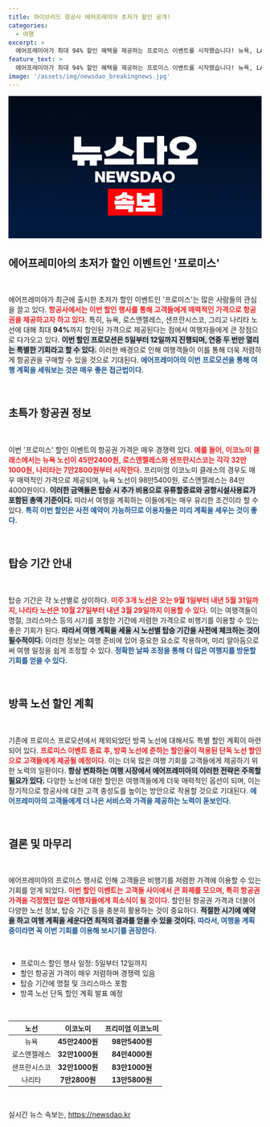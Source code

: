 ```yaml
---
title: 하이브리드 항공사 에어프레미아 초저가 할인 공개!
categories:
  - 여행
excerpt: >
  에어프레미아가 최대 94% 할인 혜택을 제공하는 프로미스 이벤트를 시작했습니다! 뉴욕, LA, 샌프란시스코, 나리타 노선의 초특가 항공권을 지금 바로 확인하고 여행 계획을 세우세요!
feature_text: >
  에어프레미아가 최대 94% 할인 혜택을 제공하는 프로미스 이벤트를 시작했습니다! 뉴욕, LA, 샌프란시스코, 나리타 노선의 초특가 항공권을 지금 바로 확인하고 여행 계획을 세우세요!
image: '/assets/img/newsdao_breakingnews.jpg'
---
```


<p><img src="/assets/img/newsdao_breakingnews.jpg" alt="ontimetimes 속보" /></p>

<h2 data-ke-size="size26">에어프레미아의 초저가 할인 이벤트인 '프로미스'</h2>

<p data-ke-size="size16">&nbsp;</p>

<p>에어프레미아가 최근에 출시한 초저가 할인 이벤트인 '프로미스'는 많은 사람들의 관심을 끌고 있다. <b><span style="color: #ee2323;">항공사에서는 이번 할인 행사를 통해 고객들에게 매력적인 가격으로 항공권을 제공하고자 하고 있다.</span></b> 특히, 뉴욕, 로스앤젤레스, 샌프란시스코, 그리고 나리타 노선에 대해 최대 <strong>94%</strong>까지 할인된 가격으로 제공된다는 점에서 여행자들에게 큰 장점으로 다가오고 있다. <b><span style="background-color: #21538527;">이번 할인 프로모션은 5일부터 12일까지 진행되며, 연중 두 번만 열리는 특별한 기회라고 할 수 있다.</span></b> 이러한 배경으로 인해 여행객들이 이를 통해 더욱 저렴하게 항공권을 구매할 수 있을 것으로 기대된다. <b><span style="color: #1a5490;">에어프레미아의 이번 프로모션을 통해 여행 계획을 세워보는 것은 매우 좋은 접근법이다.</span></b></p>

<p data-ke-size="size16">&nbsp;</p>

<h2 data-ke-size="size26">초특가 항공권 정보</h2>

<p data-ke-size="size16">&nbsp;</p>

<p>이번 '프로미스' 할인 이벤트의 항공권 가격은 매우 경쟁력 있다. <b><span style="color: #ee2323;">예를 들어, 이코노미 클래스에서는 뉴욕 노선이 45만2400원, 로스앤젤레스와 샌프란시스코는 각각 32만1000원, 나리타는 7만2800원부터 시작한다.</span></b> 프리미엄 이코노미 클래스의 경우도 매우 매력적인 가격으로 제공되며, 뉴욕 노선이 98만5400원, 로스앤젤레스는 84만4000원이다. <b><span style="background-color: #21538527;">이러한 금액들은 탑승 시 추가 비용으로 유류할증료와 공항시설사용료가 포함된 총액 기준이다.</span></b> 따라서 여행을 계획하는 이들에게는 매우 유리한 조건이라 할 수 있다. <b><span style="color: #1a5490;">특히 이번 할인은 사전 예약이 가능하므로 이용자들은 미리 계획을 세우는 것이 좋다.</span></b></p>

<p data-ke-size="size16">&nbsp;</p>

<h2 data-ke-size="size26">탑승 기간 안내</h2>

<p data-ke-size="size16">&nbsp;</p>

<p>탑승 기간은 각 노선별로 상이하다. <b><span style="color: #ee2323;">미주 3개 노선은 오는 9월 1일부터 내년 5월 31일까지, 나리타 노선은 10월 27일부터 내년 3월 29일까지 이용할 수 있다.</span></b> 이는 여행객들이 명절, 크리스마스 등의 시기를 포함한 기간에 저렴한 가격으로 비행기를 이용할 수 있는 좋은 기회가 된다. <b><span style="background-color: #21538527;">따라서 여행 계획을 세울 시 노선별 탑승 기간을 사전에 체크하는 것이 필수적이다.</span></b> 이러한 정보는 여행 준비에 있어 중요한 요소로 작용하며, 미리 알아둠으로써 여행 일정을 쉽게 조정할 수 있다. <b><span style="color: #1a5490;">정확한 날짜 조정을 통해 더 많은 여행지를 방문할 기회를 얻을 수 있다.</span></b></p>

<p data-ke-size="size16">&nbsp;</p>

<h2 data-ke-size="size26">방콕 노선 할인 계획</h2>

<p data-ke-size="size16">&nbsp;</p>

<p>기존에 프로미스 프로모션에서 제외되었던 방콕 노선에 대해서도 특별 할인 계획이 마련되어 있다. <b><span style="color: #ee2323;">프로미스 이벤트 종료 후, 방콕 노선에 준하는 할인율이 적용된 단독 노선 할인으로 고객들에게 제공될 예정이다.</span></b> 이는 더욱 많은 여행 기회를 고객들에게 제공하기 위한 노력의 일환이다. <b><span style="background-color: #21538527;">항상 변화하는 여행 시장에서 에어프레미아의 이러한 전략은 주목할 필요가 있다.</span></b> 다양한 노선에 대한 할인은 여행객들에게 더욱 매력적인 옵션이 되며, 이는 장기적으로 항공사에 대한 고객 충성도를 높이는 방안으로 작용할 것으로 기대된다. <b><span style="color: #1a5490;">에어프레미아의 고객들에게 더 나은 서비스와 가격을 제공하는 노력이 돋보인다.</span></b></p>

<p data-ke-size="size16">&nbsp;</p>

<h2 data-ke-size="size26">결론 및 마무리</h2>

<p data-ke-size="size16">&nbsp;</p>

<p>에어프레미아의 프로미스 행사로 인해 고객들은 비행기를 저렴한 가격에 이용할 수 있는 기회를 얻게 되었다. <b><span style="color: #ee2323;">이번 할인 이벤트는 고객들 사이에서 큰 화제를 모으며, 특히 항공권 가격을 걱정했던 많은 여행자들에게 희소식이 될 것이다.</span></b> 할인된 항공권 가격과 더불어 다양한 노선 정보, 탑승 기간 등을 충분히 활용하는 것이 중요하다. <b><span style="background-color: #21538527;">적절한 시기에 예약을 하고 여행 계획을 세운다면 최적의 결과를 얻을 수 있을 것이다.</span></b> <b><span style="color: #1a5490;">따라서, 여행을 계획 중이라면 꼭 이번 기회를 이용해 보시기를 권장한다.</span></b></p>

<p data-ke-size="size16">&nbsp;</p>

<ul>
    <li>프로미스 할인 행사 일정: 5일부터 12일까지</li>
    <li>할인 항공권 가격이 매우 저렴하며 경쟁력 있음</li>
    <li>탑승 기간에 명절 및 크리스마스 포함</li>
    <li>방콕 노선 단독 할인 계획 발표 예정</li>
</ul>

<p data-ke-size="size16">&nbsp;</p>

<table style="width: 100%;">
    <thead>
        <tr>
            <th style="text-align: center;">노선</th>
            <th style="text-align: center;">이코노미</th>
            <th style="text-align: center;">프리미엄 이코노미</th>
        </tr>
    </thead>
    <tbody>
        <tr>
            <td style="text-align: center;">뉴욕</td>
            <td style="text-align: center; height: 17px;"><b>45만2400원</b></td>
            <td style="text-align: center; height: 17px;"><b>98만5400원</b></td>
        </tr>
        <tr>
            <td style="text-align: center;">로스앤젤레스</td>
            <td style="text-align: center; height: 17px;"><b>32만1000원</b></td>
            <td style="text-align: center; height: 17px;"><b>84만4000원</b></td>
        </tr>
        <tr>
            <td style="text-align: center;">샌프란시스코</td>
            <td style="text-align: center; height: 17px;"><b>32만1000원</b></td>
            <td style="text-align: center; height: 17px;"><b>83만1000원</b></td>
        </tr>
        <tr>
            <td style="text-align: center;">나리타</td>
            <td style="text-align: center; height: 17px;"><b>7만2800원</b></td>
            <td style="text-align: center; height: 17px;"><b>13만5800원</b></td>
        </tr>
    </tbody>
</table>

<p data-ke-size="size16">&nbsp;</p>
실시간 뉴스 속보는, <a href="https://newsdao.kr" rel="dofollow">https://newsdao.kr</a>


